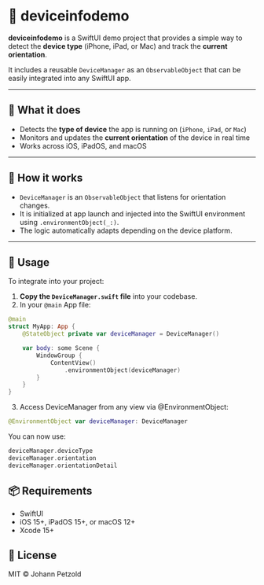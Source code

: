 # 📱 deviceinfodemo

**deviceinfodemo** is a SwiftUI demo project that provides a simple way to detect the **device type** (iPhone, iPad, or Mac) and track the **current orientation**.

It includes a reusable `DeviceManager` as an `ObservableObject` that can be easily integrated into any SwiftUI app.

---

## 🔧 What it does

- Detects the **type of device** the app is running on (`iPhone`, `iPad`, or `Mac`)
- Monitors and updates the **current orientation** of the device in real time
- Works across iOS, iPadOS, and macOS

---

## 🧩 How it works

- `DeviceManager` is an `ObservableObject` that listens for orientation changes.
- It is initialized at app launch and injected into the SwiftUI environment using `.environmentObject(_:)`.
- The logic automatically adapts depending on the device platform.

---

## 🚀 Usage

To integrate into your project:

1. **Copy the `DeviceManager.swift` file** into your codebase.
2. In your `@main` App file:


```swift
@main
struct MyApp: App {
    @StateObject private var deviceManager = DeviceManager()

    var body: some Scene {
        WindowGroup {
            ContentView()
                .environmentObject(deviceManager)
        }
    }
}
```

3. Access DeviceManager from any view via @EnvironmentObject:

```swift
@EnvironmentObject var deviceManager: DeviceManager
```

You can now use:

```swift
deviceManager.deviceType
deviceManager.orientation
deviceManager.orientationDetail
```

## 📦 Requirements

- SwiftUI
- iOS 15+, iPadOS 15+, or macOS 12+
- Xcode 15+

## 📄 License

MIT © Johann Petzold

